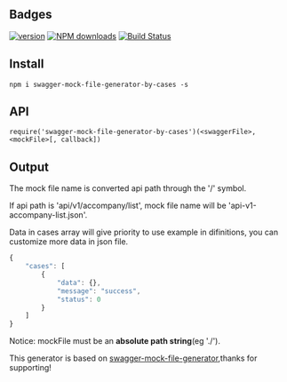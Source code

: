 ## Badges
[![version](https://img.shields.io/npm/v/swagger-mock-file-generator-by-cases.svg)](https://www.npmjs.com/package/swagger-mock-file-generator-by-cases)
[![NPM downloads](https://img.shields.io/npm/dm/swagger-mock-file-generator-by-cases.svg)](https://npmjs.com/package/swagger-mock-file-generator-by-cases) [![Build Status](https://api.travis-ci.org/MechanicianW/swagger-mock-file-generator-by-cases.svg)](https://travis-ci.org/MechanicianW/swagger-mock-file-generator-by-cases)

## Install

```jacascript
npm i swagger-mock-file-generator-by-cases -s
```

## API

```jacascript
require('swagger-mock-file-generator-by-cases')(<swaggerFile>, <mockFile>[, callback])
```

## Output

The mock file name is converted api path through the '/' symbol.

If api path is 'api/v1/accompany/list', mock file name will be 'api-v1-accompany-list.json'.

Data in cases array will give priority to use example in difinitions, you can customize more data in json file.

```javascript
{
    "cases": [
        {
            "data": {},
            "message": "success",
            "status": 0
        }
    ]
}
```
Notice: mockFile must be an **absolute path string**(eg './').

This generator is based on [swagger-mock-file-generator](https://github.com/whq731/swagger-mock-file-generator/),thanks for supporting!
